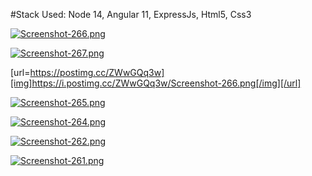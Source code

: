 #Stack Used: Node 14, Angular 11, ExpressJs, Html5, Css3

[![Screenshot-266.png](https://i.postimg.cc/LsSmnYsF/Screenshot-266.png)](https://postimg.cc/ZWwGQq3w)


[![Screenshot-267.png](https://i.postimg.cc/1t9RYnxr/Screenshot-267.png)](https://postimg.cc/8F0V7Cz7)

[url=https://postimg.cc/ZWwGQq3w][img]https://i.postimg.cc/ZWwGQq3w/Screenshot-266.png[/img][/url]

[![Screenshot-265.png](https://i.postimg.cc/wvTHQCJW/Screenshot-265.png)](https://postimg.cc/CZtWF6cD)

[![Screenshot-264.png](https://i.postimg.cc/8zSCrnyY/Screenshot-264.png)](https://postimg.cc/JGp8fKC3)

[![Screenshot-262.png](https://i.postimg.cc/8z4TfkfF/Screenshot-262.png)](https://postimg.cc/sMMktrcy)

[![Screenshot-261.png](https://i.postimg.cc/L6MSygzY/Screenshot-261.png)](https://postimg.cc/Dm5R0Zpn)
